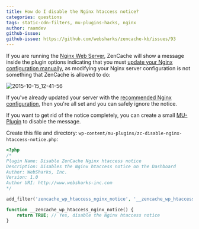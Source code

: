 ```yaml
---
title: How do I disable the Nginx htaccess notice?
categories: questions
tags: static-cdn-filters, mu-plugins-hacks, nginx
author: raamdev
github-issue:
github-issue: https://github.com/websharks/zencache-kb/issues/93
---
```


If you are running the [Nginx Web Server](http://nginx.org), ZenCache will show a message inside the plugin options indicating that you must [update your Nginx configuration manually](http://zencache.com/r/kb-article-recommended-nginx-server-configuration/), as modifying your Nginx server configuration is not something that ZenCache is allowed to do:

![2015-10-15_12-41-56](https://cloud.githubusercontent.com/assets/53005/10520790/372dcd70-733a-11e5-979f-f0027b1322cd.png)

If you've already updated your server with the [recommended Nginx configuration](http://zencache.com/r/kb-article-recommended-nginx-server-configuration/), then you're all set and you can safely ignore the notice. 

If you want to get rid of the notice completely, you can create a small [MU-Plugin](http://codex.wordpress.org/Must_Use_Plugins) to disable the message.

Create this file and directory: `wp-content/mu-plugins/zc-disable-nginx-htaccess-notice.php`:

```php
<?php
/*
Plugin Name: Disable ZenCache Nginx htaccess notice
Description: Disables the Nginx htaccess notice on the Dashboard
Author: WebSharks, Inc.
Version: 1.0
Author URI: http://www.websharks-inc.com
*/

add_filter('zencache_wp_htaccess_nginx_notice', '__zencache_wp_htaccess_nginx_notice', 10, 0);

function __zencache_wp_htaccess_nginx_notice() {
	return TRUE; // Yes, disable the Nginx htaccess notice
}

```
